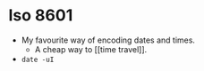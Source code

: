 # Iso 8601

- My favourite way of encoding dates and times.
  - A cheap way to [[time travel]].
- ```date -uI```

